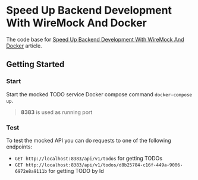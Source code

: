 # Speed Up Backend Development With WireMock And Docker

The code base for [Speed Up Backend Development With WireMock And Docker](https://medium.com/@georgeberar/speed-up-backend-development-with-wiremock-and-docker-5dc2eaadd9d9) article.

## Getting Started

### Start
Start the mocked TODO service Docker compose command ``docker-compose up``.

> **8383** is used as running port

### Test
To test the mocked API you can do requests to one of the following endpoints:
- ``GET http://localhost:8383/api/v1/todos`` for getting TODOs
- ``GET http://localhost:8383/api/v1/todos/d8b25784-c16f-449a-9006-6972e8a9111b`` for getting TODO by Id